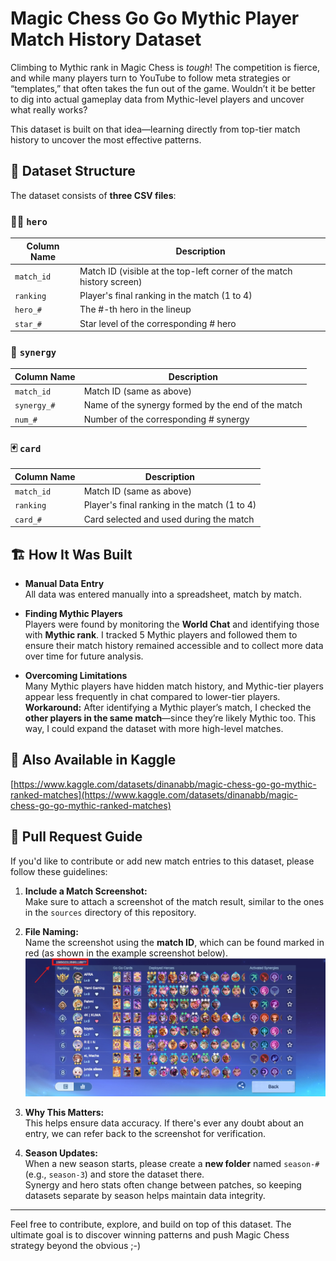 # Magic Chess Go Go Mythic Player Match History Dataset

Climbing to Mythic rank in Magic Chess is *tough*! The competition is fierce, and while many players turn to YouTube to follow meta strategies or “templates,” that often takes the fun out of the game. Wouldn’t it be better to dig into actual gameplay data from Mythic-level players and uncover what really works?

This dataset is built on that idea—learning directly from top-tier match history to uncover the most effective patterns. 

## 📂 Dataset Structure

The dataset consists of **three CSV files**:

### 🧙‍♂️ `hero`

| Column Name | Description |
|-------------|-------------|
| `match_id`  | Match ID (visible at the top-left corner of the match history screen) |
| `ranking`   | Player's final ranking in the match (1 to 4) |
| `hero_#`    | The #-th hero in the lineup |
| `star_#`    | Star level of the corresponding # hero |


### 🔗 `synergy`

| Column Name | Description |
|-------------|-------------|
| `match_id`  | Match ID (same as above) |
| `synergy_#` | Name of the synergy formed by the end of the match |
| `num_#`     | Number of the corresponding # synergy |


### 🃏 `card`

| Column Name | Description |
|-------------|-------------|
| `match_id`  | Match ID (same as above) |
| `ranking`   | Player's final ranking in the match (1 to 4) |
| `card_#`    | Card selected and used during the match |


## 🏗️ How It Was Built

- **Manual Data Entry**  
  All data was entered manually into a spreadsheet, match by match.

- **Finding Mythic Players**  
  Players were found by monitoring the **World Chat** and identifying those with **Mythic rank**. I tracked 5 Mythic players and followed them to ensure their match history remained accessible and to collect more data over time for future analysis.

- **Overcoming Limitations**  
  Many Mythic players have hidden match history, and Mythic-tier players appear less frequently in chat compared to lower-tier players.  
  **Workaround:** After identifying a Mythic player’s match, I checked the **other players in the same match**—since they’re likely Mythic too. This way, I could expand the dataset with more high-level matches.

## 🔗 Also Available in Kaggle
[https://www.kaggle.com/datasets/dinanabb/magic-chess-go-go-mythic-ranked-matches](https://www.kaggle.com/datasets/dinanabb/magic-chess-go-go-mythic-ranked-matches)

## 🤝 Pull Request Guide

If you'd like to contribute or add new match entries to this dataset, please follow these guidelines:

1. **Include a Match Screenshot:**  
   Make sure to attach a screenshot of the match result, similar to the ones in the `sources` directory of this repository.  

2. **File Naming:**  
   Name the screenshot using the **match ID**, which can be found marked in red (as shown in the example screenshot below).
   ![match_id](https://github.com/dinanabila/mcgg-matches-dataset/blob/12edd496e046197ba3e9260a1ef9540a3cdbd1dd/sources/ss-example.jpg?raw=true)

4. **Why This Matters:**  
   This helps ensure data accuracy. If there's ever any doubt about an entry, we can refer back to the screenshot for verification.

5. **Season Updates:**  
   When a new season starts, please create a **new folder** named `season-#` (e.g., `season-3`) and store the dataset there.  
   Synergy and hero stats often change between patches, so keeping datasets separate by season helps maintain data integrity.

---

Feel free to contribute, explore, and build on top of this dataset. The ultimate goal is to discover winning patterns and push Magic Chess strategy beyond the obvious ;-)
